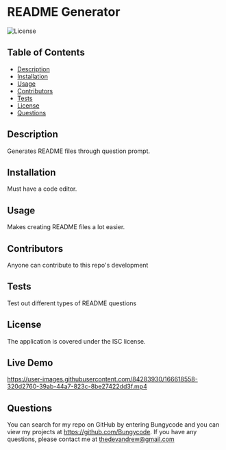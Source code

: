 # README Generator

  ![License](https://img.shields.io/badge/License-ISC-yellow)

  ## Table of Contents
  * [Description](#description)
  * [Installation](#installation)
  * [Usage](#usage)
  * [Contributors](#contribution)
  * [Tests](#test)
  * [License](#license)
  * [Questions](#questions)
  
  ## Description 
  Generates README files through question prompt.
  
  ## Installation 
  Must have a code editor.

  ## Usage 
  Makes creating README files a lot easier.

  ## Contributors
  Anyone can contribute to this repo's development

  ## Tests
  Test out different types of README questions

  ## License 
  The application is covered under the ISC license.
  
  ## Live Demo
  
  https://user-images.githubusercontent.com/84283930/166618558-320d2760-39ab-44a7-823c-8be27422dd3f.mp4

  ## Questions
  You can search for my repo on GitHub by entering Bungycode and you can view my projects at https://github.com/Bungycode. If you have any questions, please contact me   at thedevandrew@gmail.com

